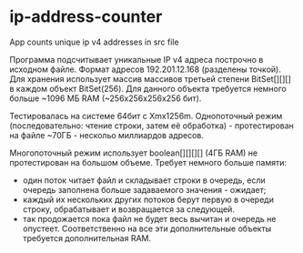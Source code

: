 # ip-address-counter
App counts unique ip v4 addresses in src file

Программа подсчитывает уникальные IP v4 адреса построчно в исходном файле.
Формат адресов 192.201.12.168 (разделены точкой).
Для хранения использует массив массивов третьей степени BitSet[][][] в каждом объект BitSet(256).
Для данного объекта требуется немного больше ~1096 МБ RAM (~256x256x256x256 бит).

Тестировалась на системе 64бит с Xmx1256m.
Однопоточный режим (последовательно: чтение строки, затем её обработка) - протестирован на 
файле ~70ГБ - нескольо миллиардов адресов.

Многопоточный режим использует boolean[][][][] (4ГБ RAM) не протестирован на большом объеме. 
Требует немного больше памяти:
- один поток читает файл и складывает строки в очередь, если очередь заполнена больше 
задаваемого значения - ожидает;
- каждый их нескольких других потоков берут первую в очереди строку, обрабатывает и возвращается за следующей.
- так продожается пока файл не будет весь вычитан и очередь не опустеет.
Соответственно на все эти дополнительные объекты требуется дополнительная RAM.
